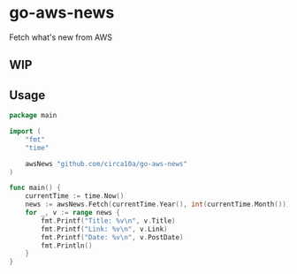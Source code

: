 # go-aws-news

Fetch what's new from AWS

## WIP

## Usage

```go
package main

import (
	"fmt"
	"time"

	awsNews "github.com/circa10a/go-aws-news"
)

func main() {
	currentTime := time.Now()
	news := awsNews.Fetch(currentTime.Year(), int(currentTime.Month()))
	for _, v := range news {
		fmt.Printf("Title: %v\n", v.Title)
		fmt.Printf("Link: %v\n", v.Link)
		fmt.Printf("Date: %v\n", v.PostDate)
		fmt.Println()
	}
}
```
